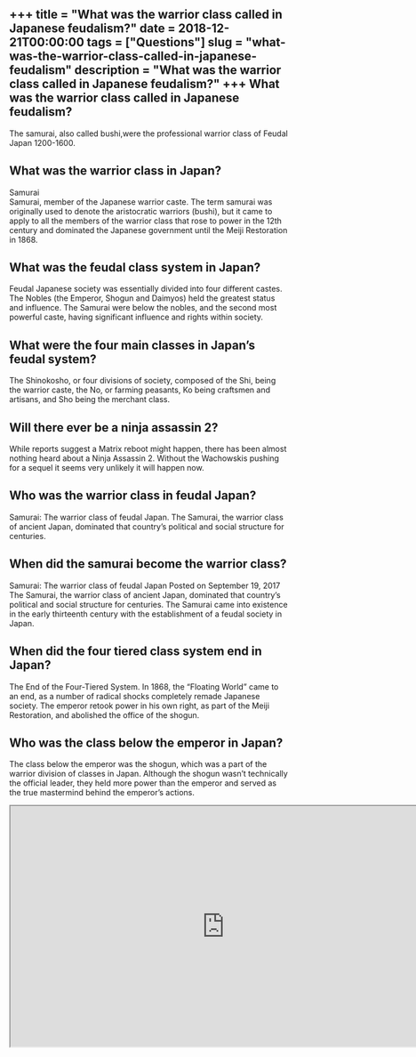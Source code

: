 +++
title = "What was the warrior class called in Japanese feudalism?"
date = 2018-12-21T00:00:00
tags = ["Questions"]
slug = "what-was-the-warrior-class-called-in-japanese-feudalism"
description = "What was the warrior class called in Japanese feudalism?"
+++
What was the warrior class called in Japanese feudalism?
--------------------------------------------------------

The ​samurai, ​also called ​bushi​,​were the professional warrior class of Feudal Japan 1200-1600.

What was the warrior class in Japan?
------------------------------------

Samurai  
Samurai, member of the Japanese warrior caste. The term samurai was originally used to denote the aristocratic warriors (bushi), but it came to apply to all the members of the warrior class that rose to power in the 12th century and dominated the Japanese government until the Meiji Restoration in 1868.

What was the feudal class system in Japan?
------------------------------------------

Feudal Japanese society was essentially divided into four different castes. The Nobles (the Emperor, Shogun and Daimyos) held the greatest status and influence. The Samurai were below the nobles, and the second most powerful caste, having significant influence and rights within society.

What were the four main classes in Japan’s feudal system?
---------------------------------------------------------

The Shinokosho, or four divisions of society, composed of the Shi, being the warrior caste, the No, or farming peasants, Ko being craftsmen and artisans, and Sho being the merchant class.

Will there ever be a ninja assassin 2?
--------------------------------------

While reports suggest a Matrix reboot might happen, there has been almost nothing heard about a Ninja Assassin 2. Without the Wachowskis pushing for a sequel it seems very unlikely it will happen now.

Who was the warrior class in feudal Japan?
------------------------------------------

Samurai: The warrior class of feudal Japan. The Samurai, the warrior class of ancient Japan, dominated that country’s political and social structure for centuries.

When did the samurai become the warrior class?
----------------------------------------------

Samurai: The warrior class of feudal Japan Posted on September 19, 2017 The Samurai, the warrior class of ancient Japan, dominated that country’s political and social structure for centuries. The Samurai came into existence in the early thirteenth century with the establishment of a feudal society in Japan.

When did the four tiered class system end in Japan?
---------------------------------------------------

The End of the Four-Tiered System. In 1868, the “Floating World” came to an end, as a number of radical shocks completely remade Japanese society. The emperor retook power in his own right, as part of the Meiji Restoration, and abolished the office of the shogun.

Who was the class below the emperor in Japan?
---------------------------------------------

The class below the emperor was the shogun, which was a part of the warrior division of classes in Japan. Although the shogun wasn’t technically the official leader, they held more power than the emperor and served as the true mastermind behind the emperor’s actions.

<iframe allow="accelerometer; autoplay; clipboard-write; encrypted-media; gyroscope; picture-in-picture" allowfullscreen="" class="__youtube_prefs__  epyt-is-override  no-lazyload" data-no-lazy="1" data-origheight="433" data-origwidth="770" data-skipgform_ajax_framebjll="" height="433" id="_ytid_85278" loading="lazy" src="https://www.youtube.com/embed/wd2RRCGoS2s?enablejsapi=1&autoplay=0&cc_load_policy=0&cc_lang_pref=&iv_load_policy=1&loop=0&modestbranding=0&rel=1&fs=1&playsinline=0&autohide=2&theme=dark&color=red&controls=1&" title="YouTube player" width="770"></iframe>